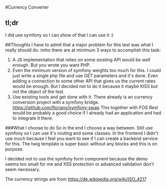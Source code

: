 #Currency Converter

## tl;dr
I did use symfony so I can show of that I can use it :)

##Thoughts
I have to admit that a major problem for this test was what I really should do.
imho there are at minimum 3 ways to accomplish this task:

1. A JS implementation that relies on some existing API would be well enough. But you wrote you want PHP.
2. Even the minimum version of symfony weights too much for this. I could just write a single php file and use GET
parameters and it's done. Even adding a connection to some other API that gives us the current rates would be enough.
But I decided not to do it because it maybe KISS but not the object of the test.
3. Use existing tools and get done with it. There already is an currency conversion project with a symfony bridge.
https://github.com/florianv/symfony-swap This together with FOS Rest would be probably a good choice if I already had
an application and had to integrate it there.

###What I choose to do
So in the end I choose a way between. Still use symfony so I can use it's routing and some classes. In the frontend
I didn't use much because I feel you want to see if I can create a backend service for this. The twig template is super
basic without any blocks and this is on purpose. 

I decided not to use the symfony form component because the demo seems too small for me and XSS protection or advanced
validation don't seem necessary.

The currency strings are from https://de.wikipedia.org/wiki/ISO_4217
